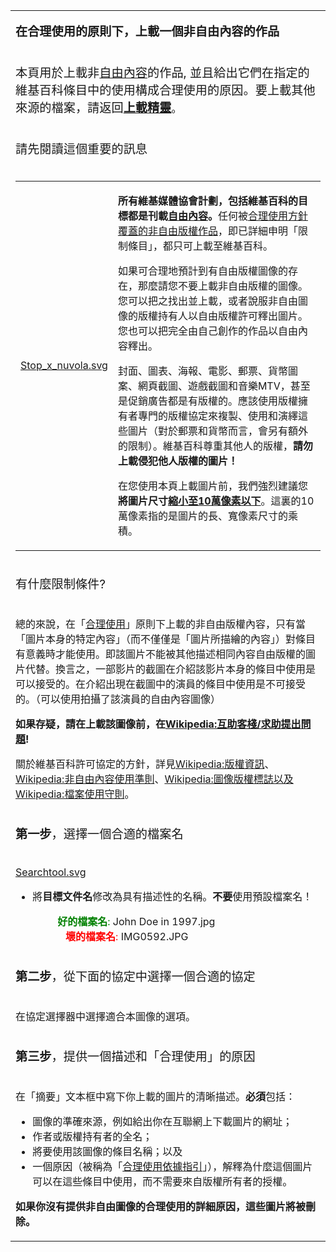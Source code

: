 <table>
<tbody>
<tr class="odd">
<td><p><big><strong>在合理使用的原則下，上載一個非自由內容的作品</strong></big></p></td>
</tr>
<tr class="even">
<td><p><big>本頁用於上載非<a href="../Page/自由內容.md" title="wikilink">自由內容</a>的作品, 並且給出它們在指定的維基百科條目中的使用構成合理使用的原因。要上載其他來源的檔案，請返回<strong><a href="https://zh.wikipedia.org/wiki/Wikipedia:上載" title="wikilink">上載精靈</a></strong></big>。</p></td>
</tr>
<tr class="odd">
<td><p><big>請先閱讀這個重要的訊息</big></p></td>
</tr>
<tr class="even">
<td><table>
<tbody>
<tr class="odd">
<td><p><a href="https://zh.wikipedia.org/wiki/File:Stop_x_nuvola.svg" title="fig:Stop_x_nuvola.svg">Stop_x_nuvola.svg</a></p></td>
<td style="text-align: left;"><p><strong>所有維基媒體協會計劃，包括維基百科的目標都是刊載<a href="../Page/自由內容.md" title="wikilink">自由內容</a>。</strong>任何被<a href="https://zh.wikipedia.org/wiki/Wikipedia:合理使用" title="wikilink">合理使用方針覆蓋的非自由版權作品</a>，即已詳細申明「限制條目」，都只可上載至維基百科。</p>
<p>如果可合理地預計到有自由版權圖像的存在，那麼請您不要上載非自由版權的圖像。您可以把之找出並上載，或者說服非自由圖像的版權持有人以自由版權許可釋出圖片。您也可以把完全由自己創作的作品以自由內容釋出。</p>
<p>封面、圖表、海報、電影、郵票、貨幣圖案、網頁截圖、遊戲截圖和音樂MTV，甚至是促銷廣告都是有版權的。應該使用版權擁有者專門的版權協定來複製、使用和演繹這些圖片（對於郵票和貨幣而言，會另有額外的限制）。維基百科尊重其他人的版權，<strong>請勿上載侵犯他人版權的圖片！</strong></p>
<p>在您使用本頁上載圖片前，我們強烈建議您<strong>將圖片尺寸<a href="https://zh.wikipedia.org/wiki/Wikipedia:非自由版權圖片大小" title="wikilink">縮小至10萬像素以下</a></strong>。這裏的10萬像素指的是圖片的長、寬像素尺寸的乘積。</p></td>
</tr>
</tbody>
</table></td>
</tr>
<tr class="odd">
<td><p><big>有什麼限制條件?</big></p></td>
</tr>
<tr class="even">
<td><p>總的來說，在「<a href="https://zh.wikipedia.org/wiki/Wikipedia:合理使用" title="wikilink">合理使用</a>」原則下上載的非自由版權內容，只有當「圖片本身的特定內容」（而不僅僅是「圖片所描繪的內容」）對條目有意義時才能使用。即該圖片不能被其他描述相同內容自由版權的圖片代替。換言之，一部影片的截圖在介紹該影片本身的條目中使用是可以接受的。在介紹出現在截圖中的演員的條目中使用是不可接受的。（可以使用拍攝了該演員的自由內容圖像）</p>
<p><strong>如果存疑，請在上載該圖像前，在<a href="https://zh.wikipedia.org/wiki/Wikipedia:互助客棧/求助" title="wikilink">Wikipedia:互助客棧/求助提出問題</a>!</strong></p>
<p>關於維基百科許可協定的方針，詳見<a href="https://zh.wikipedia.org/wiki/Wikipedia:版權資訊" title="wikilink">Wikipedia:版權資訊</a>、<a href="https://zh.wikipedia.org/wiki/Wikipedia:非自由內容使用準則" title="wikilink">Wikipedia:非自由內容使用準則</a>、<a href="https://zh.wikipedia.org/wiki/Wikipedia:圖像版權標誌" title="wikilink">Wikipedia:圖像版權標誌以及</a><a href="https://zh.wikipedia.org/wiki/Wikipedia:檔案使用守則" title="wikilink">Wikipedia:檔案使用守則</a>。</p></td>
</tr>
<tr class="odd">
<td><p><big><strong>第一步</strong>，選擇一個合適的檔案名</big></p></td>
</tr>
<tr class="even">
<td><p><a href="https://zh.wikipedia.org/wiki/File:Searchtool.svg" title="fig:Searchtool.svg">Searchtool.svg</a></p>
<ul>
<li>將<strong>目標文件名</strong>修改為具有描述性的名稱。<strong>不要</strong>使用預設檔案名！
<dl>
<dt></dt>
<dd><span style="color:green"><strong>好的檔案名</strong>:</span> John Doe in 1997.jpg
</dd>
<dd><span style="color:red"><strong>   壞的檔案名</strong>:</span> IMG0592.JPG
</dd>
</dl></li>
</ul></td>
</tr>
<tr class="odd">
<td><p><big><strong>第二步</strong>，從下面的協定中選擇一個合適的協定</big></p></td>
</tr>
<tr class="even">
<td><p>在協定選擇器中選擇適合本圖像的選項。</p></td>
</tr>
<tr class="odd">
<td><p><big><strong>第三步</strong>，提供一個描述和「合理使用」的原因</big></p></td>
</tr>
<tr class="even">
<td><p>在「摘要」文本框中寫下你上載的圖片的清晰描述。<strong>必須</strong>包括：</p>
<ul>
<li>圖像的準確來源，例如給出你在互聯網上下載圖片的網址；</li>
<li>作者或版權持有者的全名；</li>
<li>將要使用該圖像的條目名稱；以及</li>
<li>一個原因（被稱為「<a href="https://zh.wikipedia.org/wiki/Wikipedia:合理使用依據指引" title="wikilink">合理使用依據指引</a>」），解釋為什麼這個圖片可以在這些條目中使用，而不需要來自版權所有者的授權。</li>
</ul>
<p><strong>如果你沒有提供非自由圖像的合理使用的詳細原因，這些圖片將被刪除。</strong></p></td>
</tr>
</tbody>
</table>